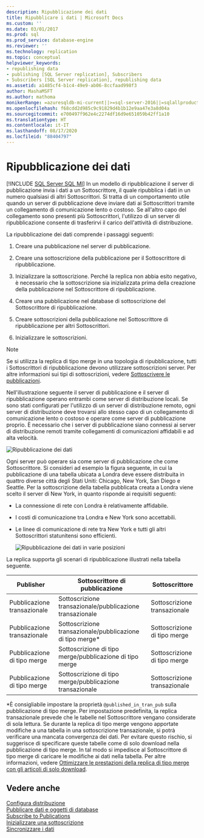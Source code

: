 ```yaml
---
description: Ripubblicazione dei dati
title: Ripubblicare i dati | Microsoft Docs
ms.custom: ''
ms.date: 03/01/2017
ms.prod: sql
ms.prod_service: database-engine
ms.reviewer: ''
ms.technology: replication
ms.topic: conceptual
helpviewer_keywords:
- republishing data
- publishing [SQL Server replication], Subscribers
- Subscribers [SQL Server replication], republishing data
ms.assetid: a1485cf4-b1c4-49e9-ab06-8ccfaad998f3
author: MashaMSFT
ms.author: mathoma
monikerRange: =azuresqldb-mi-current||>=sql-server-2016||=sqlallproducts-allversions
ms.openlocfilehash: f68cdd2d985c9c91829d4b1b12e9aa47e3a8d04a
ms.sourcegitcommit: e700497f962e4c2274df16d9e651059b42ff1a10
ms.translationtype: HT
ms.contentlocale: it-IT
ms.lasthandoff: 08/17/2020
ms.locfileid: "88404797"
---
```

# <a name="republish-data"></a>Ripubblicazione dei dati
[!INCLUDE [SQL Server SQL MI](../../includes/applies-to-version/sql-asdbmi.md)]
  In un modello di ripubblicazione il server di pubblicazione invia i dati a un Sottoscrittore, il quale ripubblica i dati in un numero qualsiasi di altri Sottoscrittori. Si tratta di un comportamento utile quando un server di pubblicazione deve inviare dati ai Sottoscrittori tramite un collegamento di comunicazione lento o costoso. Se all'altro capo del collegamento sono presenti più Sottoscrittori, l'utilizzo di un server di ripubblicazione consente di trasferirvi il carico dell'attività di distribuzione.  
  
 La ripubblicazione dei dati comprende i passaggi seguenti:  
  
1.  Creare una pubblicazione nel server di pubblicazione.  
  
2.  Creare una sottoscrizione della pubblicazione per il Sottoscrittore di ripubblicazione.  
  
3.  Inizializzare la sottoscrizione. Perché la replica non abbia esito negativo, è necessario che la sottoscrizione sia inizializzata prima della creazione della pubblicazione nel Sottoscrittore di ripubblicazione.  
  
4.  Creare una pubblicazione nel database di sottoscrizione del Sottoscrittore di ripubblicazione.  
  
5.  Creare sottoscrizioni della pubblicazione nel Sottoscrittore di ripubblicazione per altri Sottoscrittori.  
  
6.  Inizializzare le sottoscrizioni.  

> [!NOTE]  
>  Se si utilizza la replica di tipo merge in una topologia di ripubblicazione, tutti i Sottoscrittori di ripubblicazione devono utilizzare sottoscrizioni server. Per altre informazioni sui tipi di sottoscrizioni, vedere [Sottoscrivere le pubblicazioni](../../relational-databases/replication/subscribe-to-publications.md).  
  
 Nell'illustrazione seguente il server di pubblicazione e il server di ripubblicazione operano entrambi come server di distribuzione locali. Se sono stati configurati per l'utilizzo di un server di distribuzione remoto, ogni server di distribuzione deve trovarsi allo stesso capo di un collegamento di comunicazione lento o costoso e operare come server di pubblicazione proprio. È necessario che i server di pubblicazione siano connessi ai server di distribuzione remoti tramite collegamenti di comunicazioni affidabili e ad alta velocità.  
  
 ![Ripubblicazione dei dati](../../relational-databases/replication/media/repl-06a.gif "Ripubblicazione dei dati")  
  
 Ogni server può operare sia come server di pubblicazione che come Sottoscrittore. Si consideri ad esempio la figura seguente, in cui la pubblicazione di una tabella ubicata a Londra deve essere distribuita in quattro diverse città degli Stati Uniti: Chicago, New York, San Diego e Seattle. Per la sottoscrizione della tabella pubblicata creata a Londra viene scelto il server di New York, in quanto risponde ai requisiti seguenti:  
  
-   La connessione di rete con Londra è relativamente affidabile.  
  
-   I costi di comunicazione tra Londra e New York sono accettabili.  
  
-   Le linee di comunicazione di rete tra New York e tutti gli altri Sottoscrittori statunitensi sono efficienti.  
  
     ![Ripubblicazione dei dati in varie posizioni](../../relational-databases/replication/media/repl-06.gif "Ripubblicazione dei dati in varie posizioni")  
  
 La replica supporta gli scenari di ripubblicazione illustrati nella tabella seguente.  
  
|Publisher|Sottoscrittore di pubblicazione|Sottoscrittore|  
|---------------|---------------------------|----------------|  
|Pubblicazione transazionale|Sottoscrizione transazionale/pubblicazione transazionale|Sottoscrizione transazionale|  
|Pubblicazione transazionale|Sottoscrizione transazionale/pubblicazione di tipo merge*|Sottoscrizione di tipo merge|  
|Pubblicazione di tipo merge|Sottoscrizione di tipo merge/pubblicazione di tipo merge|Sottoscrizione di tipo merge|  
|Pubblicazione di tipo merge|Sottoscrizione di tipo merge/pubblicazione transazionale|Sottoscrizione transazionale|  
  
 \*È consigliabile impostare la proprietà `@published_in_tran_pub` sulla pubblicazione di tipo merge. Per impostazione predefinita, la replica transazionale prevede che le tabelle nel Sottoscrittore vengano considerate di sola lettura. Se durante la replica di tipo merge vengono apportate modifiche a una tabella in una sottoscrizione transazionale, si potrà verificare una mancata convergenza dei dati. Per evitare questo rischio, si suggerisce di specificare queste tabelle come di solo download nella pubblicazione di tipo merge. In tal modo si impedisce al Sottoscrittore di tipo merge di caricare le modifiche ai dati nella tabella. Per altre informazioni, vedere [Ottimizzare le prestazioni della replica di tipo merge con gli articoli di solo download](../../relational-databases/replication/merge/optimize-merge-replication-performance-with-download-only-articles.md).  
  
## <a name="see-also"></a>Vedere anche  
 [Configura distribuzione](../../relational-databases/replication/configure-distribution.md)   
 [Pubblicare dati e oggetti di database](../../relational-databases/replication/publish/publish-data-and-database-objects.md)   
 [Subscribe to Publications](../../relational-databases/replication/subscribe-to-publications.md)   
 [Inizializzare una sottoscrizione](../../relational-databases/replication/initialize-a-subscription.md)   
 [Sincronizzare i dati](../../relational-databases/replication/synchronize-data.md)  
  
  
